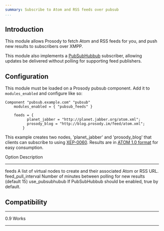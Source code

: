 ```yaml
---
summary: Subscribe to Atom and RSS feeds over pubsub
...
```


Introduction
------------

This module allows Prosody to fetch Atom and RSS feeds for you, and push
new results to subscribers over XMPP.

This module also implements a
[PubSubHubbub](http://pubsubhubbub.googlecode.com/svn/trunk/pubsubhubbub-core-0.3.html)
subscriber, allowing updates be delivered without polling for supporting
feed publishers.

Configuration
-------------

This module must be loaded on a Prosody pubsub component. Add it to
`modules_enabled` and configure like so:

    Component "pubsub.example.com" "pubsub"
        modules_enabled = { "pubsub_feeds" }

        feeds = {
              planet_jabber = "http://planet.jabber.org/atom.xml";
              prosody_blog = "http://blog.prosody.im/feed/atom.xml";
            }

This example creates two nodes, 'planet\_jabber' and 'prosody\_blog'
that clients can subscribe to using
[XEP-0060](http://xmpp.org/extensions/xep-0060.html). Results are in
[ATOM 1.0 format](http://atomenabled.org/) for easy consumption.

  Option                 Description
  ---------------------- -------------------------------------------------------------------------
  feeds                  A list of virtual nodes to create and their associated Atom or RSS URL.
  feed\_pull\_interval   Number of minutes between polling for new results (default 15)
  use\_pubsubhubub       If PubSubHubbub should be enabled, true by default.

Compatibility
-------------

  ----- -------
  0.9   Works
  ----- -------
